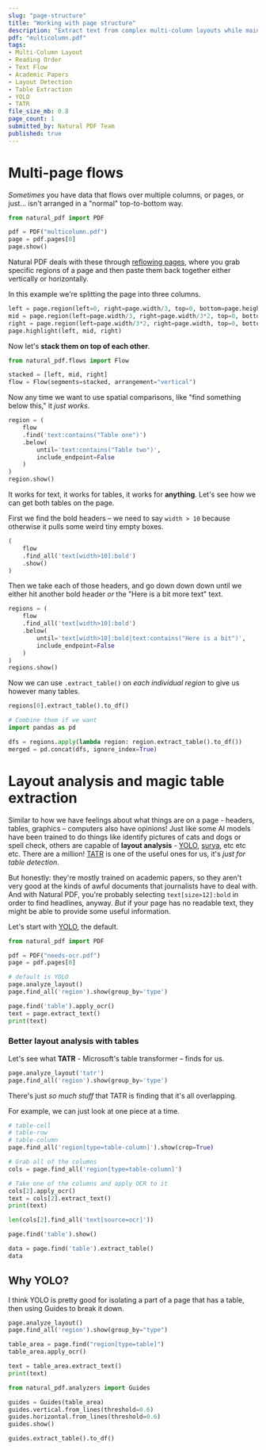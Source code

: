 ```yaml
---
slug: "page-structure"
title: "Working with page structure"
description: "Extract text from complex multi-column layouts while maintaining proper reading order. Learn techniques for handling academic papers, newsletters, and documents with intricate column structures using Natural PDF's layout detection features."
pdf: "multicolumn.pdf"
tags:
- Multi-Column Layout
- Reading Order
- Text Flow
- Academic Papers
- Layout Detection
- Table Extraction
- YOLO
- TATR
file_size_mb: 0.8
page_count: 1
submitted_by: Natural PDF Team
published: true
---
```


# Multi-page flows

*Sometimes* you have data that flows over multiple columns, or pages, or just... isn't arranged in a "normal" top-to-bottom way.

```python
from natural_pdf import PDF

pdf = PDF("multicolumn.pdf")
page = pdf.pages[0]
page.show()
```

Natural PDF deals with these through [reflowing pages](https://jsoma.github.io/natural-pdf/reflowing-pages/), where you grab specific regions of a page and then paste them back together either vertically or horizontally.

In this example we're splitting the page into three columns.

```python
left = page.region(left=0, right=page.width/3, top=0, bottom=page.height)
mid = page.region(left=page.width/3, right=page.width/3*2, top=0, bottom=page.height)
right = page.region(left=page.width/3*2, right=page.width, top=0, bottom=page.height)
page.highlight(left, mid, right)
```

Now let's **stack them on top of each other**.

```python
from natural_pdf.flows import Flow

stacked = [left, mid, right]
flow = Flow(segments=stacked, arrangement="vertical")
```

Now any time we want to use spatial comparisons, like "find something below this," it *just works*.

```python
region = (
    flow
    .find('text:contains("Table one")')
    .below(
        until='text:contains("Table two")',
        include_endpoint=False
    )
)
region.show()
```

It works for text, it works for tables, it works for **anything**. Let's see how we can get both tables on the page.

First we find the bold headers – we need to say `width > 10` because otherwise it pulls some weird tiny empty boxes.

```python
(
    flow
    .find_all('text[width>10]:bold')
    .show()
)
```

Then we take each of those headers, and go down down down until we either hit another bold header *or* the "Here is a bit more text" text. 

```python
regions = (
    flow
    .find_all('text[width>10]:bold')
    .below(
        until='text[width>10]:bold|text:contains("Here is a bit")',
        include_endpoint=False
    )
)
regions.show()

```

Now we can use `.extract_table()` on *each individual region* to give us however many tables.

```python
regions[0].extract_table().to_df()
```

```python
# Combine them if we want
import pandas as pd

dfs = regions.apply(lambda region: region.extract_table().to_df())
merged = pd.concat(dfs, ignore_index=True)
```

# Layout analysis and magic table extraction

Similar to how we have feelings about what things are on a page - headers, tables, graphics – computers also have opinions! Just like some AI models have been trained to do things like identify pictures of cats and dogs or spell check, others are capable of **layout analysis** - [YOLO](https://huggingface.co/spaces/omoured/YOLOv11-Document-Layout-Analysis), [surya](https://github.com/datalab-to/surya), etc etc etc. There are a million! [TATR](https://github.com/microsoft/table-transformer) is one of the useful ones for us, it's *just for table detection*.

But honestly: they're mostly trained on academic papers, so they aren't very good at the kinds of awful documents that journalists have to deal with. And with Natural PDF, you're probably selecting `text[size>12]:bold` in order to find headlines, anyway. *But* if your page has no readable text, they might be able to provide some useful information.

Let's start with [YOLO](https://github.com/opendatalab/DocLayout-YOLO), the default.

```python
from natural_pdf import PDF

pdf = PDF("needs-ocr.pdf")
page = pdf.pages[0]
```

```python
# default is YOLO
page.analyze_layout()
page.find_all('region').show(group_by='type')
```

```python
page.find('table').apply_ocr()
text = page.extract_text()
print(text)
```

### Better layout analysis with tables

Let's see what **TATR** - Microsoft's table transformer – finds for us.

```python
page.analyze_layout('tatr')
page.find_all('region').show(group_by='type')
```

There's just *so much stuff* that TATR is finding that it's all overlapping.

For example, we can just look at one piece at a time.

```python
# table-cell
# table-row
# table-column
page.find_all('region[type=table-column]').show(crop=True)
```

```python
# Grab all of the columns
cols = page.find_all('region[type=table-column]')

# Take one of the columns and apply OCR to it
cols[2].apply_ocr()
text = cols[2].extract_text()
print(text)
```

```python
len(cols[2].find_all('text[source=ocr]'))
```

```python
page.find('table').show()
```

```python
data = page.find('table').extract_table()
data
```

## Why YOLO?

I think YOLO is pretty good for isolating a part of a page that has a table, then using Guides to break it down.

```python
page.analyze_layout()
page.find_all('region').show(group_by="type")
```

```python
table_area = page.find("region[type=table]")
table_area.apply_ocr()
```

```python
text = table_area.extract_text()
print(text)
```

```python
from natural_pdf.analyzers import Guides

guides = Guides(table_area)
guides.vertical.from_lines(threshold=0.6)
guides.horizontal.from_lines(threshold=0.6)
guides.show()
```

```python
guides.extract_table().to_df()
```

